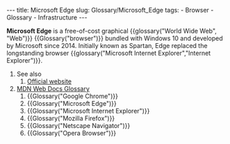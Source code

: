 --- title: Microsoft Edge slug: Glossary/Microsoft\_Edge tags: - Browser - Glossary - Infrastructure ---

**Microsoft Edge** is a free-of-cost graphical {{glossary("World Wide Web", "Web")}} {{Glossary("browser")}} bundled with Windows 10 and developed by Microsoft since 2014. Initially known as Spartan, Edge replaced the longstanding browser {{glossary("Microsoft Internet Explorer","Internet Explorer")}}.

1.  See also
    1.  [Official website](https://www.microsoft.com/edge)
2.  [MDN Web Docs Glossary](/en-US/docs/Glossary)
    1.  {{Glossary("Google Chrome")}}
    2.  {{Glossary("Microsoft Edge")}}
    3.  {{Glossary("Microsoft Internet Explorer")}}
    4.  {{Glossary("Mozilla Firefox")}}
    5.  {{Glossary("Netscape Navigator")}}
    6.  {{Glossary("Opera Browser")}}
